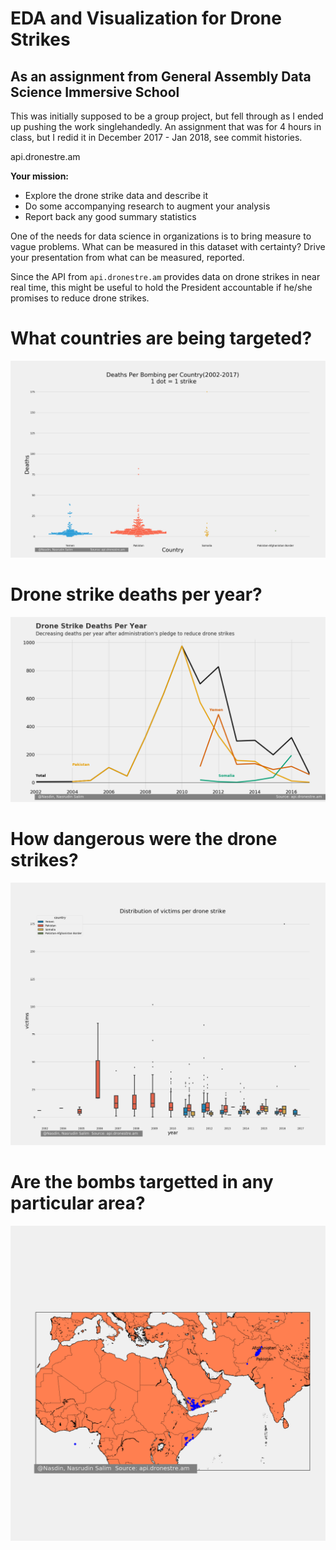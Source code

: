 # EDA and Visualization for Drone Strikes
## As an assignment from General Assembly Data Science Immersive School
This was initially supposed to be a group project, but fell through as I ended up pushing the work singlehandedly. An assignment that was for 4 hours in class, but I redid it in December 2017 - Jan 2018, see commit histories. 

api.dronestre.am


**Your mission:** 
- Explore the drone strike data and describe it
- Do some accompanying research to augment your analysis
- Report back any good summary statistics


One of the needs for data science in organizations is to bring measure to vague problems. What can be measured in this dataset with certainty? Drive your presentation from what can be measured, reported. 

Since the API from `api.dronestre.am` provides data on drone strikes in near real time, this might be useful to hold the President accountable if he/she promises to reduce drone strikes. 

# What countries are being targeted?
![Deaths Per Bombing Per Country](deathsperbombingpercountry.png  "What Countries are being targeted?")

# Drone strike deaths per year?
![Deaths Per Bombing Per Country](dronestikedeathsperyear.png  "Drone strike deaths per year")

# How dangerous were the drone strikes?
![Deaths Per Bombing Per Country](DroneStrikeImpact.png  "How dangerous were the drone strikes?")

# Are the bombs targetted in any particular area?
![Deaths Per Bombing Per Country](bombspots.png  "Are the bombs targetted in any particular area?")